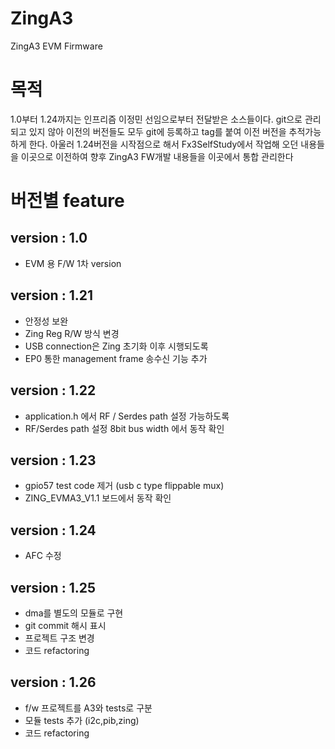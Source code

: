 # ZingA3
ZingA3 EVM Firmware

# 목적
1.0부터 1.24까지는 인프리즘 이정민 선임으로부터 전달받은 소스들이다.
git으로 관리되고 있지 않아 이전의 버전들도 모두 git에 등록하고 tag를 붙여 이전 버전을 추적가능하게 한다.
아울러 1.24버전을 시작점으로 해서 Fx3SelfStudy에서 작업해 오던 내용들을 이곳으로 이전하여 향후 ZingA3 FW개발 내용들을 이곳에서 통합 관리한다

# 버전별 feature
## version : 1.0
- EVM 용 F/W 1차 version

## version : 1.21
- 안정성 보완
- Zing Reg R/W 방식 변경
- USB connection은 Zing 초기화 이후 시행되도록
- EP0 통한 management frame 송수신 기능 추가

## version : 1.22
- application.h 에서 RF / Serdes path 설정 가능하도록
- RF/Serdes path 설정 8bit bus width 에서 동작 확인

## version : 1.23
- gpio57 test code 제거 (usb c type flippable mux)
- ZING_EVMA3_V1.1 보드에서 동작 확인

## version : 1.24
- AFC 수정

## version : 1.25
- dma를 별도의 모듈로 구현
- git commit 해시 표시
- 프로젝트 구조 변경
- 코드 refactoring
  
## version : 1.26
- f/w 프로젝트를 A3와 tests로 구분
- 모듈 tests 추가 (i2c,pib,zing)
- 코드 refactoring
